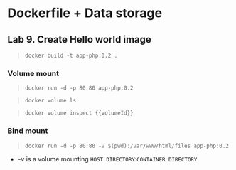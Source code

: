 # Dockerfile + Data storage

## Lab 9. Create Hello world image

> `docker build -t app-php:0.2 .`

### Volume mount

> `docker run -d -p 80:80 app-php:0.2`

> `docker volume ls`

> `docker volume inspect {{volumeId}}`

### Bind mount

> `docker run -d -p 80:80 -v $(pwd):/var/www/html/files app-php:0.2`

- -v is a volume mounting `HOST DIRECTORY`:`CONTAINER DIRECTORY`.